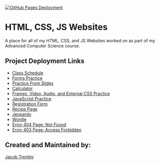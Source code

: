 [![GitHub Pages Deployment](https://github.com/Awesomeplayer165/HTML-Websites/actions/workflows/pages/pages-build-deployment/badge.svg)](https://github.com/Awesomeplayer165/HTML-Websites/actions/workflows/pages/pages-build-deployment)

# HTML, CSS, JS Websites

A place for all of my HTML, CSS, and JS Websites worked on as part of my Advanced Computer Science course.

## Project Deployment Links

- [Class Schedule](Class-Schedule)
- [Forms Practice](Forms-Practice)
- [Practice From Slides](Practice-From-Slides)
- [Calculator](Calculator)
- [Frames, Video, Audio, and External CSS Practice](Frames,Video,Audio,ExternalCSS-Practice)
- [JavaScript Practice](JavaScript-Practice)
- [Registration Form](Registration-Form)
- [Recipe Page](Recipe-Page)
- [Jeopardy](Jeopardy)
- [Wordle](Wordle)
- [Error 404 Page: Not Found](404-Page)
- [Error 403 Page: Access Forbidden](403-Page)

## Created and Maintained by:

[Jacob Trentini](https://github.com/Awesomeplayer165)

